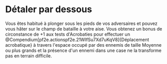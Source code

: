 # Détaler par dessous

<p><span id="ctl00_MainContent_DetailedOutput">Vous êtes habitué à plonger sous les pieds de vos adversaires et pouvez vous hâter sur le champ de bataille à votre aise. Vous obtenez un bonus de circonstance de +1 aux tests d'Acrobaties pour effectuer un @Compendium[pf2e.actionspf2e.21WIfSu7Xd7uKqV8]{Déplacement acrobatique} à travers l'espace occupé par des ennemis de taille Moyenne ou plus grands et la présence d'un ennemi dans une case ne la transforme pas en terrain difficile.&nbsp;</span></p>